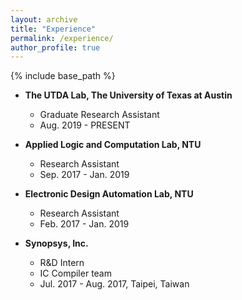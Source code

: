 ```yaml
---
layout: archive
title: "Experience"
permalink: /experience/
author_profile: true
---
```


{% include base_path %}
* **The UTDA Lab, The University of Texas at Austin**
  * Graduate Research Assistant
  * Aug. 2019 - PRESENT

* **Applied Logic and Computation Lab, NTU**
  * Research Assistant
  * Sep. 2017 - Jan. 2019

* **Electronic Design Automation Lab, NTU**
  * Research Assistant
  * Feb. 2017 - Jan. 2019

* **Synopsys, Inc.**
  * R&D Intern
  * IC Compiler team
  * Jul. 2017 - Aug. 2017, Taipei, Taiwan



